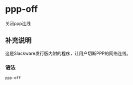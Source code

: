ppp-off
===

关闭ppp连线

## 补充说明

这是Slackware发行版内附的程序，让用户切断PPP的网络连线。

### 语法  

```shell
ppp-off
```


<!-- Linux命令行搜索引擎：https://jaywcjlove.github.io/linux-command/ -->